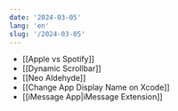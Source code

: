 ```yaml
---
date: '2024-03-05'
lang: 'en'
slug: '/2024-03-05'
---
```


- [[Apple vs Spotify]]
- [[Dynamic Scrollbar]]
- [[Neo Aldehyde]]
- [[Change App Display Name on Xcode]]
- [[iMessage App|iMessage Extension]]

